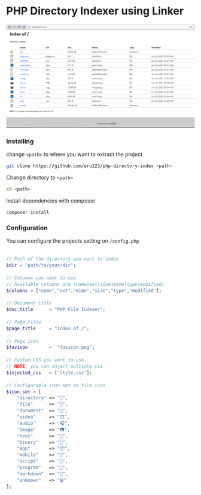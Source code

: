 # PHP Directory Indexer using Linker
![PHP Directory Indexer using Linker](demo.PNG)

### Installing
change `<path>`  to where you want to extract the project
```bash
git clone https://github.com/eru123/php-directory-index <path>
```
Change directory to `<path>`
```bash
cd <path>
```
Install dependencies with composer
```bash
composer install
```
### Configuration
You can configure the projects setting on `/config.php`
```php

// Path of the directory you want to index
$dir = "path/to/your/dir";

// Columns you want to use
// Available columns are (name|ext|size|mime|type|modified)
$columns = ["name","ext","mime","size","type","modified"];

// Document title
$doc_title      = "PHP File Indexer";

// Page title
$page_title     = "Index of /";

// Page icon
$favicon        =  "favicon.png";

// Custom CSS you want to use
// NOTE: you can inject multiple css
$injected_css   = ["style.css"];

// Configurable icon set as file icon
$icon_set = [
    "directory" => "📁",
    "file"      => "📝",
    "document"  => "📄",
    "video"     => "🎞️",
    "audio"     => "🎧",
    "image"     => "📷",
    "text"      => "📝",
    "binary"    => "🔢",
    "app"       => "📦",
    "mobile"    => "📱",
    "script"    => "📜",
    "program"   => "💾",
    "markdown"  => "📖",
    "unknown"   => "🗑️"
];
```